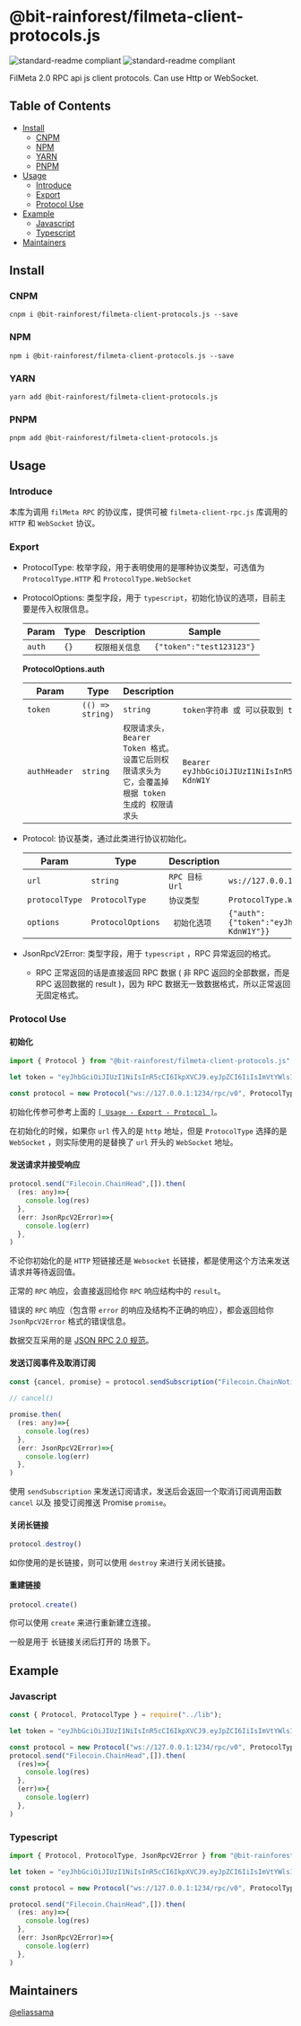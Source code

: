 # @bit-rainforest/filmeta-client-protocols.js

![standard-readme compliant](https://img.shields.io/badge/js--lotus--client--provider--browser-fork-yellow.svg?style=flat-square)
![standard-readme compliant](https://img.shields.io/badge/typescript-v4.5.2-green.svg?style=flat-square)

FilMeta 2.0 RPC api js client protocols. Can use Http or WebSocket.

## Table of Contents

- [Install](#install)
  - [CNPM](#cnpm)
  - [NPM](#npm)
  - [YARN](#yarn)
  - [PNPM](#pnpm)
- [Usage](#usage)
  - [Introduce](#introduce)
  - [Export](#export)
  - [Protocol Use](#protocol-use)
- [Example](#example)
  - [Javascript](#javascript)
  - [Typescript](#typescript)
- [Maintainers](#maintainers)

## Install

### CNPM

```
cnpm i @bit-rainforest/filmeta-client-protocols.js --save
```

### NPM

```
npm i @bit-rainforest/filmeta-client-protocols.js --save
```

### YARN

```
yarn add @bit-rainforest/filmeta-client-protocols.js
```

### PNPM

```
pnpm add @bit-rainforest/filmeta-client-protocols.js
```

## Usage

### Introduce

 本库为调用 `filMeta RPC` 的协议库，提供可被 `filmeta-client-rpc.js` 库调用的 `HTTP` 和 `WebSocket` 协议。

### Export

+ ProtocolType: 枚举字段，用于表明使用的是哪种协议类型，可选值为 `ProtocolType.HTTP` 和  `ProtocolType.WebSocket` 

  

+ ProtocolOptions: 类型字段，用于 `typescript`，初始化协议的选项，目前主要是传入权限信息。

  | Param  | Type | Description    | Sample                   |
  | ------ | ---- | -------------- | ------------------------ |
  | `auth` | `{}` | `权限相关信息` | `{"token":"test123123"}` |

  **ProtocolOptions.auth**

  | Param        | Type                        | Description                                                  | Sample                                                       |
  | ------------ | --------------------------- | ------------------------------------------------------------ | ------------------------------------------------------------ |
  | `token`      | `(() => string)` | `string` | `token字符串 或 可以获取到 token字符串的 function。token 会自动加入请求头中，可被 authHeader 覆盖` | `eyJhbGciOiJIUzI1NiIsInR5cCI6IkpXVCJ9.eyJpZCI6IiIsImVtYWlsIjoiIiwicGVybWlzc2lvbnMiOlsicmVhZCIsIndyaXRlIiwiY2x1c3RlciIsInNpZ24iLCJhZG1pbiJdLCJleHBpcmVkX2F0IjoiMDAwMS0wMS0wMVQwMDowMDowMFoifQ.1GojU4WIhgQamPmwGA7szeHcJWlWYP5PE8BV-KdnW1Y` |
  | `authHeader` | `string`                    | `权限请求头，Bearer Token 格式。设置它后则权限请求头为它，会覆盖掉根据 token 生成的 权限请求头` | `Bearer eyJhbGciOiJIUzI1NiIsInR5cCI6IkpXVCJ9.eyJpZCI6IiIsImVtYWlsIjoiIiwicGVybWlzc2lvbnMiOlsicmVhZCIsIndyaXRlIiwiY2x1c3RlciIsInNpZ24iLCJhZG1pbiJdLCJleHBpcmVkX2F0IjoiMDAwMS0wMS0wMVQwMDowMDowMFoifQ.1GojU4WIhgQamPmwGA7szeHcJWlWYP5PE8BV-KdnW1Y` |

   

+ Protocol: 协议基类，通过此类进行协议初始化。

  | Param          | Type              | Description    | Sample                                                       |
  | -------------- | ----------------- | -------------- | ------------------------------------------------------------ |
  | `url`          | `string`          | `RPC 目标 Url` | `ws://127.0.0.1:1234/rpc/v0`                                 |
  | `protocolType` | `ProtocolType`    | `协议类型`     | `ProtocolType.WebSocket`                                     |
  | `options`      | `ProtocolOptions` | ` 初始化选项`  | `{"auth":{"token":"eyJhbGciOiJIUzI1NiIsInR5cCI6IkpXVCJ9.eyJpZCI6IiIsImVtYWlsIjoiIiwicGVybWlzc2lvbnMiOlsicmVhZCIsIndyaXRlIiwiY2x1c3RlciIsInNpZ24iLCJhZG1pbiJdLCJleHBpcmVkX2F0IjoiMDAwMS0wMS0wMVQwMDowMDowMFoifQ.1GojU4WIhgQamPmwGA7szeHcJWlWYP5PE8BV-KdnW1Y"}}` |

  

+ JsonRpcV2Error: 类型字段，用于 `typescript` ，RPC 异常返回的格式。

  + RPC 正常返回的话是直接返回 RPC 数据 ( 非 RPC 返回的全部数据，而是 RPC 返回数据的 result )，因为 RPC 数据无一致数据格式，所以正常返回无固定格式。



### Protocol Use

#### 初始化

```typescript
import { Protocol } from "@bit-rainforest/filmeta-client-protocols.js";

let token = "eyJhbGciOiJIUzI1NiIsInR5cCI6IkpXVCJ9.eyJpZCI6IiIsImVtYWlsIjoiIiwicGVybWlzc2lvbnMiOlsicmVhZCIsIndyaXRlIiwiY2x1c3RlciIsInNpZ24iLCJhZG1pbiJdLCJleHBpcmVkX2F0IjoiMDAwMS0wMS0wMVQwMDowMDowMFoifQ.1GojU4WIhgQamPmwGA7szeHcJWlWYP5PE8BV-KdnW1Y"

const protocol = new Protocol("ws://127.0.0.1:1234/rpc/v0", ProtocolType.WebSocket,{auth: {token}})
```

初始化传参可参考上面的 [`[ Usage - Export - Protocol ]`](#export)。

在初始化的时候，如果你 `url` 传入的是 `http` 地址，但是 `ProtocolType` 选择的是 `WebSocket` ，则实际使用的是替换了 `url` 开头的 `WebSocket` 地址。



#### 发送请求并接受响应

```typescript
protocol.send("Filecoin.ChainHead",[]).then(
  (res: any)=>{
    console.log(res)
  },
  (err: JsonRpcV2Error)=>{
    console.log(err)
  },
)
```



不论你初始化的是 `HTTP` 短链接还是 `Websocket` 长链接，都是使用这个方法来发送请求并等待返回值。

正常的 `RPC` 响应，会直接返回给你 `RPC` 响应结构中的 `result`。

错误的 `RPC` 响应（包含带 `error` 的响应及结构不正确的响应），都会返回给你 `JsonRpcV2Error` 格式的错误信息。

数据交互采用的是 [JSON RPC 2.0 规范](https://www.jsonrpc.org/specification)。



#### 发送订阅事件及取消订阅

```typescript
const {cancel, promise} = protocol.sendSubscription("Filecoin.ChainNotify",[])

// cancel()

promise.then(
  (res: any)=>{
    console.log(res)
  },
  (err: JsonRpcV2Error)=>{
    console.log(err)
  },
)

```

使用 `sendSubscription` 来发送订阅请求，发送后会返回一个取消订阅调用函数 `cancel` 以及 接受订阅推送 Promise `promise`。



#### 关闭长链接

```typescript
protocol.destroy()
```

如你使用的是长链接，则可以使用 `destroy` 来进行关闭长链接。



#### 重建链接

```typescript
protocol.create()
```

你可以使用 `create` 来进行重新建立连接。

一般是用于 长链接关闭后打开的 场景下。



## Example

### Javascript

```javascript
const { Protocol, ProtocolType } = require("../lib");

let token = "eyJhbGciOiJIUzI1NiIsInR5cCI6IkpXVCJ9.eyJpZCI6IiIsImVtYWlsIjoiIiwicGVybWlzc2lvbnMiOlsicmVhZCIsIndyaXRlIiwiY2x1c3RlciIsInNpZ24iLCJhZG1pbiJdLCJleHBpcmVkX2F0IjoiMDAwMS0wMS0wMVQwMDowMDowMFoifQ.1GojU4WIhgQamPmwGA7szeHcJWlWYP5PE8BV-KdnW1Y"

const protocol = new Protocol("ws://127.0.0.1:1234/rpc/v0", ProtocolType.WebSocket,{auth: {token}})
protocol.send("Filecoin.ChainHead",[]).then(
  (res)=>{
    console.log(res)
  },
  (err)=>{
    console.log(err)
  },
)
```

### Typescript

```typescript
import { Protocol, ProtocolType, JsonRpcV2Error } from "@bit-rainforest/filmeta-client-protocols.js";

let token = "eyJhbGciOiJIUzI1NiIsInR5cCI6IkpXVCJ9.eyJpZCI6IiIsImVtYWlsIjoiIiwicGVybWlzc2lvbnMiOlsicmVhZCIsIndyaXRlIiwiY2x1c3RlciIsInNpZ24iLCJhZG1pbiJdLCJleHBpcmVkX2F0IjoiMDAwMS0wMS0wMVQwMDowMDowMFoifQ.1GojU4WIhgQamPmwGA7szeHcJWlWYP5PE8BV-KdnW1Y"

const protocol = new Protocol("ws://127.0.0.1:1234/rpc/v0", ProtocolType.WebSocket,{auth: {token}})

protocol.send("Filecoin.ChainHead",[]).then(
  (res: any)=>{
    console.log(res)
  },
  (err: JsonRpcV2Error)=>{
    console.log(err)
  },
)
```

## Maintainers

[@eliassama](https://github.com/eliassama)
